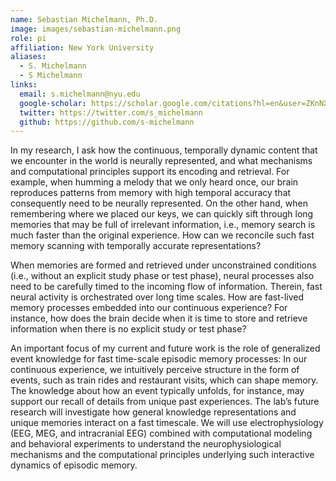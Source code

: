 ```yaml
---
name: Sebastian Michelmann, Ph.D.
image: images/sebastian-michelmann.png
role: pi
affiliation: New York University
aliases:
  - S. Michelmann
  - S Michelmann
links:
  email: s.michelmann@nyu.edu
  google-scholar: https://scholar.google.com/citations?hl=en&user=ZKnNXjYAAAAJ&view_op=list_works&sortby=pubdate&inst=10749622055976013885
  twitter: https://twitter.com/s_michelmann
  github: https://github.com/s-michelmann
---
```


In my research, I ask how the continuous, temporally dynamic content that we encounter in the world is neurally represented, and what mechanisms and computational principles support its encoding and retrieval. For example, when humming a melody that we only heard once, our brain reproduces patterns from memory with high temporal accuracy that consequently need to be neurally represented. On the other hand, when remembering where we placed our keys, we can quickly sift through long memories that may be full of irrelevant information, i.e., memory search is much faster than the original experience. How can we reconcile such fast memory scanning with temporally accurate representations?

When memories are formed and retrieved under unconstrained conditions (i.e., without an explicit study phase or test phase), neural processes also need to be carefully timed to the incoming flow of information. Therein, fast neural activity is orchestrated over long time scales. How are fast-lived memory processes embedded into our continuous experience? For instance, how does the brain decide when it is time to store and retrieve information when there is no explicit study or test phase?

An important focus of my current and future work is the role of generalized event knowledge for fast time-scale episodic memory processes: In our continuous experience, we intuitively perceive structure in the form of events, such as train rides and restaurant visits, which can shape memory. The knowledge about how an event typically unfolds, for instance, may support our recall of details from unique past experiences. The lab’s future research will investigate how general knowledge representations and unique memories interact on a fast timescale. We will use electrophysiology (EEG, MEG, and intracranial EEG) combined with computational modeling and behavioral experiments to understand the neurophysiological mechanisms and the computational principles underlying such interactive dynamics of episodic memory.

